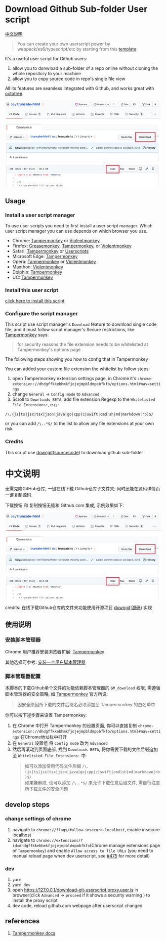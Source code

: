 # Download Github Sub-folder User script

[中文说明](#中文说明)

> You can create your own userscript power by webpack/es6/typescript/etc by starting from this [template](https://github.com/oe/webpack-userscript-template)

It's a useful user script for Github users:
1. allow you to donwload a sub-folder of a repo online without cloning the whole repository
to your machine
2. allow you to copy source code in repo's single file view

All its features are seamless integrated with Github, and works great with [octotree](https://github.com/ovity/octotree).

![Download Github screenshot](./screenshot.png)

## Usage

### Install a user script manager
To use user scripts you need to first install a user script manager. Which user script manager you can use depends on which browser you use.

  * Chrome: [Tampermonkey](https://chrome.google.com/webstore/detail/tampermonkey/dhdgffkkebhmkfjojejmpbldmpobfkfo) or [Violentmonkey](https://chrome.google.com/webstore/detail/violent-monkey/jinjaccalgkegednnccohejagnlnfdag)
  * Firefox: [Greasemonkey](https://addons.mozilla.org/firefox/addon/greasemonkey/), [Tampermonkey](https://addons.mozilla.org/firefox/addon/tampermonkey/), or [Violentmonkey](https://addons.mozilla.org/firefox/addon/violentmonkey/)
  * Safari: [Tampermonkey](http://tampermonkey.net/?browser=safari) or [Userscripts](https://apps.apple.com/app/userscripts/id1463298887)
  * Microsoft Edge: [Tampermonkey](https://www.microsoft.com/store/p/tampermonkey/9nblggh5162s)
  * Opera: [Tampermonkey](https://addons.opera.com/extensions/details/tampermonkey-beta/) or [Violentmonkey](https://violentmonkey.github.io/get-it/)
  * Maxthon: [Violentmonkey](http://extension.maxthon.com/detail/index.php?view_id=1680)
  * Dolphin: [Tampermonkey](https://play.google.com/store/apps/details?id=net.tampermonkey.dolphin)
  * UC: [Tampermonkey](https://www.tampermonkey.net/?browser=ucweb&ext=dhdg)

### Install this user script
  
[click here to install this script](https://greasyfork.org/scripts/411834-download-github-repo-sub-folder/code/Download%20github%20repo%20sub-folder.user.js)


### Configure the script manager
This script use script manager's `Download` feature to download single code file, and it must follow script manager's Secure restrictions, like [Tampermonkey](https://www.tampermonkey.net/documentation.php?ext=dhdg#GM_download) says:
>  for security reasons the file extension needs to be whitelisted at Tampermonkey's options page

The following steps showing you how to config that in Tampermonkey

You can added your custom file extension the whitelist by follow steps:

1. open Tampermonkey extension settings page, in Chrome it's `chrome-extension://dhdgffkkebhmkfjojejmpbldmpobfkfo/options.html#nav=settings`
2. change `General` -> `Config mode` to `Advanced`
3. Scroll to `Downloads BETA`, add file extension Regexp to the `Whitelisted File Extensions:`, e.g.:
```regexp
/\.(js|ts|jsx|tsx|json|java|go|cpp|c|swift|cmd|sh|md|markdown|rb)$/
```

or you can add `/\..*$/` to the list to allow any file extensions at your own risk


### Credits
This script  use [downgit](https://minhaskamal.github.io/DownGit/)([sourcecode](https://github.com/minhaskamal/DownGit/)) to download github sub-folder


# 中文说明
无需克隆GitHub仓库, 一键在线下载 Github仓库子文件夹; 同时还能在源码详情页一键复制源码.

下载按钮 和 复制按钮无缝和 Github.com 集成, 示例效果如下:

![Download Github screenshot](./screenshot.png)

credits: 在线下载Github仓库的文件夹功能使用开源项目 [downgit](https://minhaskamal.github.io/DownGit/)([源码](https://github.com/minhaskamal/DownGit/)) 实现


## 使用说明

### 安装脚本管理器

Chrome 用户推荐安装浏览器扩展: [Tampermonkey](https://chrome.google.com/webstore/detail/tampermonkey/dhdgffkkebhmkfjojejmpbldmpobfkfo) 

其他选择可参考: [安装一个用户脚本管理器](https://greasyfork.org/zh-CN#home-step-1)

### 脚本管理器配置
本脚本的下载Github单个文件的功能依赖脚本管理器的 `GM_download` 权限, 需遵循脚本管理器的安全策略, 如 [Tampermonkey](https://www.tampermonkey.net/documentation.php?ext=dhdg#GM_download) 官方所说:

> 因安全原因所下载的文件后缀名必须添加至 Tampermonkey 的白名单中

你可以按下述步骤来设置 Tampermonkey:
1. 在 Chrome 中打开 Tampermonkey 的设置页面, 你可以直接复制 `chrome-extension://dhdgffkkebhmkfjojejmpbldmpobfkfo/options.html#nav=settings` 在Chrome地址栏中打开
2. 在 `General` 设置组 将 `Config mode` 改为 `Advanced`
3. 然后再滚动到页面底部, 找到 `Downloads BETA`, 将你需要下载的文件后缀追加至 `Whitelisted File Extensions:` 中:
   > 如可以添加常用代码文件后缀 `/\.(js|ts|jsx|tsx|json|java|go|cpp|c|swift|cmd|sh|md|markdown|rb)$/`  
   > 如果嫌麻烦, 也可以添加 `/\..*$/` 来允许下载任意后缀文件, 需自行注意所下载文件的安全问题





## develop steps

### change settings of chrome

1. navigate to `chrome://flags/#allow-insecure-localhost`, enable insecure localhost
2. navigate to `chrome://extensions/?id=dhdgffkkebhmkfjojejmpbldmpobfkfo`(Chrome manage extensions page of `Tampermonkey`) and enable `Allow access to file URLs` (you need to manual reload page when dev userscript, see [#475](https://github.com/Tampermonkey/tampermonkey/issues/475#issuecomment-348594785) for more detail)

### dev

1. `yarn`
2. `yarn dev`
3. open <https://127.0.0.1/download-git-userscript.proxy.user.js> in browser(click  `Advanced` -> `proceed` if it shows a security warning ) to install the proxy script
4. dev code, reload github.com webpage after userscript changed



## references
1. [Tampermonkey docs](https://www.tampermonkey.net/documentation.php)
